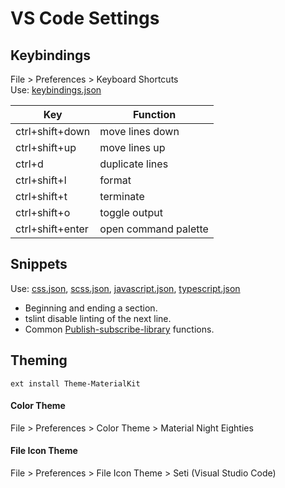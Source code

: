 # VS Code Settings

## Keybindings
File > Preferences > Keyboard Shortcuts <br />
Use: [keybindings.json](keybindings.json)

| Key | Function |
|----------|-------------|
| ctrl+shift+down | move lines down |
| ctrl+shift+up | move lines up |
| ctrl+d | duplicate lines |
| ctrl+shift+l | format |
| ctrl+shift+t | terminate |
| ctrl+shift+o | toggle output |
| ctrl+shift+enter | open command palette |

## Snippets

Use: [css.json](snippets/css.json), [scss.json](snippets/scss.json), [javascript.json](snippets/javascript.json), [typescript.json](snippets/typescript.json)

- Beginning and ending a section.
- tslint disable linting of the next line.
- Common [Publish-subscribe-library](https://github.com/jamesdeklerk/publish-subscribe-library) functions.


## Theming
```
ext install Theme-MaterialKit
```

#### Color Theme
File > Preferences > Color Theme > Material Night Eighties

#### File Icon Theme
File > Preferences > File Icon Theme > Seti (Visual Studio Code)